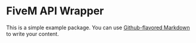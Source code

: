 # FiveM API Wrapper

This is a simple example package. You can use
[Github-flavored Markdown](https://guides.github.com/features/mastering-markdown/)
to write your content.